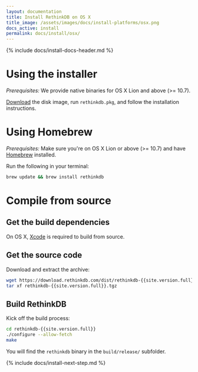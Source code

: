 ```yaml
---
layout: documentation
title: Install RethinkDB on OS X
title_image: /assets/images/docs/install-platforms/osx.png
docs_active: install
permalink: docs/install/osx/
---
```

{% include docs/install-docs-header.md %}

# Using the installer #

_Prerequisites:_ We provide native binaries for OS X Lion and above (>= 10.7).

[Download](https://download.rethinkdb.com/osx/rethinkdb-{{site.version.full}}.dmg) the disk
image, run `rethinkdb.pkg`, and follow the installation instructions.

# Using Homebrew #

_Prerequisites:_ Make sure you're on OS X Lion or above (>= 10.7) and
have [Homebrew](http://mxcl.github.com/homebrew/) installed.

Run the following in your terminal:

```bash
brew update && brew install rethinkdb
```

# Compile from source #

## Get the build dependencies ##

On OS X, [Xcode](https://developer.apple.com/xcode/) is required to
build from source.

## Get the source code ##

Download and extract the archive:

```bash
wget https://download.rethinkdb.com/dist/rethinkdb-{{site.version.full}}.tgz
tar xf rethinkdb-{{site.version.full}}.tgz
```

## Build RethinkDB ##

Kick off the build process:

```bash
cd rethinkdb-{{site.version.full}}
./configure --allow-fetch
make
```

You will find the `rethinkdb` binary in the `build/release/` subfolder.

{% include docs/install-next-step.md %}
